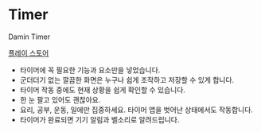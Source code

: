 # Timer
Damin Timer

[플레이 스토어](https://play.google.com/store/apps/details?id=damin.tothemoon.timer)

- 타이머에 꼭 필요한 기능과 요소만을 넣었습니다.
- 군더더기 없는 깔끔한 화면은 누구나 쉽게 조작하고 저장할 수 있게 합니다.
- 타이머 작동 중에도 현재 상황을 쉽게 확인할 수 있습니다.
- 한 눈 팔고 있어도 괜찮아요.
- 요리, 공부, 운동, 일에만 집중하세요. 타이머 앱을 벗어난 상태에서도 작동합니다.
- 타이머가 완료되면 기기 알림과 벨소리로 알려드립니다.
